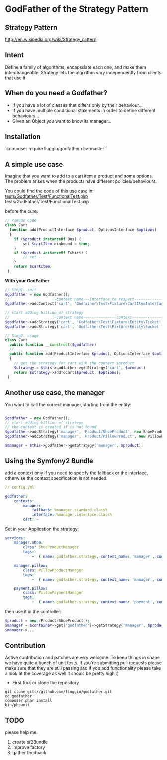 GodFather of the Strategy Pattern
==========================================

## Strategy Pattern

http://en.wikipedia.org/wiki/Strategy_pattern

## Intent

Define a family of algorithms, encapsulate each one, and make them interchangeable.
Strategy lets the algorithm vary independently from clients that use it.

## When do you need a Godfather?

- If you have a lot of classes that differs only by their behaviour...
- If you have multiple conditional statements in order to define different behaviours...
- Given an Object you want to know its manager...

## Installation

`composer require liuggio/godfather dev-master``

## A simple use case

Imagine that you want to add to a cart item a product and some options.
The problem arises when the products have different policies/behaviours.

You could find the code of this use case in: [tests/Godfather/Test/FunctionalTest.php](https://github.com/liuggio/godfather/blob/master/tests/Godfather/Test/FunctionalTest.php)                                                                                                                                                                                                                      tests/GodFather/Test/FunctionalTest.php

before the cure:

```php
// Pseudo Code
class Cart
  function add(ProductInterface $product, OptionsInterface $options)
  {
    if ($product instanceOf Bus) {
        set $cartItem->inbound = true;
    }
    if ($product instanceOf Tshirt) {
        // set ...
    }
    return $cartItem;
 }
```

**With your GodFather**

```php
// Step1. init
$godfather = new Godfather();
//                   |-context name---Interface to respect---------------Fallback Strategy-------|
$godfather->addContext('cart', 'Godfather\Test\Fixture\CartItemInterface', new StandardCartItem());

// start adding billion of strategy
//                   |-context name---------------context--------------------Strategy-------|
$godfather->addStrategy('cart', 'Godfather\Test\Fixture\Entity\Ticket', new TicketCartItem());
$godfather->addStrategy('cart', 'Godfather\Test\Fixture\Entity\Socket', new SocketCartItem());

// Step2. usage
class Cart
  public function __construct($godfather)
  //...
  public function add(ProductInterface $product, OptionsInterface $options)
  {
    // get the strategy for cart with the context $product
    $strategy = $this->godfather->getStrategy('cart', $product)
    return $strategy->addToCart($product, $options);
 }
```

## Another use case, the manager

You want to call the correct manager, starting from the entity:

```php

$godfather = new Godfather();
// start adding billion of strategy
// the context is created if is not found
$godfather->addStrategy('manager', 'Product/ShoeProduct', new ShoeProductManager());
$godfather->addStrategy('manager', 'Product/PillowProduct', new PillowProductManager());

$manager = $this->godfather->getStrategy('manager', $product);
```
## Using the Symfony2 Bundle

add a context only if you need to specify the fallback or the interface, otherwise the context specification is not needed.

```yml
// config.yml

godfather:
    contexts:
        manager:
            fallback: %manager.standard.class%
            interface: %manager.interface.class%
        cart: ~
```

Set in your Application the strategy:

```yml
services:
    manager.shoe:
        class: ShoeProductManager
        tags:
            -  { name: godfather.strategy, context_name: 'manager', context_key: %product.show.class% }

    manager.pillow:
        class: PillowProductManager
        tags:
            -  { name: godfather.strategy, context_name: 'manager', context_key: %product.pillow.class% }

    payment.pillow:
        class: PillowPaymentManager
        tags:
            -  { name: godfather.strategy, context_name: 'payment', context_key: %payment.pillow.class% }
```

then use it in the controller:
```php
$product = new /Product/ShoeProduct();
$manager = $container->get('godfather')->getStrategy('manager', $product);
$manager->...
```

## Contribution

   Active contribution and patches are very welcome.
   To keep things in shape we have quite a bunch of unit tests. If you're submitting pull requests please
   make sure that they are still passing and if you add functionality please
   take a look at the coverage as well it should be pretty high :)

   - First fork or clone the repository

   ```
   git clone git://github.com/liuggio/godfather.git
   cd godfather
   composer.phar install
   bin/phpunit
   ```

## TODO

please help me.

1. create sf2Bundle
2. improve factory
3. gather feedback
